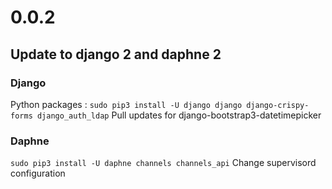 # 0.0.2
## Update to django 2 and daphne 2

### Django
Python packages :
```sudo pip3 install -U django django django-crispy-forms django_auth_ldap```
Pull updates for django-bootstrap3-datetimepicker
### Daphne
```sudo pip3 install -U daphne channels channels_api```
Change supervisord configuration

